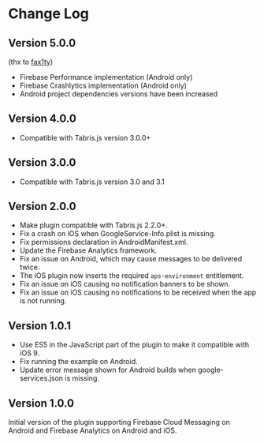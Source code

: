 Change Log
==========
## Version 5.0.0

(thx to [fax1ty](https://github.com/fax1ty))

* Firebase Performance implementation (Android only)
* Firebase Crashlytics implementation (Android only)
* Android project dependencies versions have been increased

## Version 4.0.0

* Compatible with Tabris.js version 3.0.0+

## Version 3.0.0

* Compatible with Tabris.js version 3.0 and 3.1

## Version 2.0.0

* Make plugin compatible with Tabris.js 2.2.0+.
* Fix a crash on iOS when GoogleService-Info.plist is missing.
* Fix permissions declaration in AndroidManifest.xml.
* Update the Firebase Analytics framework.
* Fix an issue on Android, which may cause messages to be delivered twice.
* The iOS plugin now inserts the required `aps-environment` entitlement.
* Fix an issue on iOS causing no notification banners to be shown.
* Fix an issue on iOS causing no notifications to be received when the app is not running.

## Version 1.0.1

* Use ES5 in the JavaScript part of the plugin to make it compatible with iOS 9.
* Fix running the example on Android.
* Update error message shown for Android builds when google-services.json is missing.

## Version 1.0.0

Initial version of the plugin supporting Firebase Cloud Messaging on Android and Firebase Analytics on Android and iOS.
